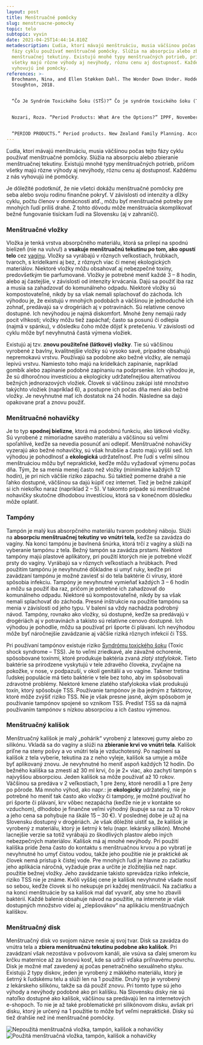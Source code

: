 ```yaml
---
layout: post
title: Menštruačné pomôcky
slug: menstruacne-pomocky
topic: telo
subtopic: vyvin
date: 2021-04-25T14:44:14.810Z
metadescription: Ľudia, ktorí mávajú menštruáciu, musia väčšinou počas tejto
  fázy cyklu používať menštruačné pomôcky. Slúžia na absorpciu alebo zbieranie
  menštruačnej tekutiny. Existujú mnohé typy menštruačných potrieb, pričom
  všetky majú rôzne výhody aj nevýhody, rôznu cenu aj dostupnosť. Každému z nás
  vyhovujú iné pomôcky.
references: >-
  Brochmann, Nina, and Ellen Støkken Dahl. The Wonder Down Under. Hodder &amp;
  Stoughton, 2018. 


  “Čo Je Syndróm Toxického Šoku (STŠ)?” Čo je syndróm toxického šoku (TSS)? Tampax. Accessed March 20, 2021. https://www.tampax.eu/sk/co-je-syndrom-toxickeho-soku-tss/.


  Nozari, Roza. “Period Products: What Are the Options?” IPPF, November 20, 2020. https://www.ippf.org/blogs/period-products-what-are-options. 


  “PERIOD PRODUCTS.” Period products. New Zealand Family Planning. Accessed April 25, 2021. https://www.familyplanning.org.nz/advice/periods/period-products.
---
```

Ľudia, ktorí mávajú menštruáciu, musia väčšinou počas tejto fázy cyklu používať menštruačné pomôcky. Slúžia na absorpciu alebo zbieranie menštruačnej tekutiny. Existujú mnohé typy menštruačných potrieb, pričom všetky majú rôzne výhody aj nevýhody, rôznu cenu aj dostupnosť. Každému z nás vyhovujú iné pomôcky. 

<div class='f-telo box-post'>

Je dôležité podotknúť, že nie všetci dokážu menštruačné pomôcky pre seba alebo svoju rodinu finančne pokryť. V závislosti od intenzity a dĺžky cyklu, počtu členov v domácnosti atď., môžu byť menštruačné potreby pre mnohých ľudí príliš drahé. Z tohto dôvodu môže menštruácia skomplikovať bežné fungovanie tisíckam ľudí na Slovensku (aj v zahraničí). 

</div>

### **Menštruačné vložky**

Vložka je tenká vrstva absorpčného materiálu, ktorá sa prilepí na spodnú bielizeň (nie na vulvu!) a **vsakuje menštruačnú tekutinu po tom, ako opustí telo** cez [vagínu](https://pensive-newton-39aa56.netlify.app/vnutorne-pohlavne-ustrojenstvo-cloveka-s-vulvou/). Vložky sa vyrábajú v rôznych veľkostiach, hrúbkach, tvaroch, s krídelkami aj bez, z rôznych viac či menej ekologických materiálov. Niektoré vložky môžu obsahovať aj nebezpečné toxíny, predovšetkým tie parfumované. Vložky je potrebné meniť každé 3 – 8 hodín, alebo aj častejšie, v závislosti od intenzity krvácania. Dajú sa použiť iba raz a musia sa zahadzovať do komunálneho odpadu. Niektoré vložky sú kompostovateľné, nikdy by sa však nemali splachovať do záchoda. Ich výhodou je, že existujú v mnohých podobách a väčšinou je jednoduché ich zohnať, predávajú sa v drogériách aj v potravinách. Sú relatívne cenovo dostupné. Ich nevýhodou je najmä diskomfort. Mnohé ženy nemajú rady pocit vlhkosti; vložky môžu tiež zapáchať; často sa posunú či odlepia (najmä v spánku), v dôsledku čoho môže dôjsť k pretečeniu. V závislosti od cyklu môže byť nevyhnutná častá výmena vložiek. 

Existujú aj tzv. **znovu použiteľné (látkové) vložky**. Tie sú väčšinou vyrobené z bavlny, kvalitnejšie vložky sú vysoko savé, prípadne obsahujú nepremokavú vrstvu. Používajú sa podobne ako bežné vložky, ale nemajú lepivú vrstvu. Namiesto toho majú na krídelkách zapínanie, napríklad gombík alebo zapínanie podobné zapínaniu na podprsenke. Ich výhodou je, že sú dlhoročnou investíciou a ekologicky udržateľnejšou alternatívou bežných jednorazových vložiek. Človek si väčšinou zakúpi isté množstvo takýchto vložiek (napríklad 6), a postupne ich počas dňa mení ako bežné vložky. Je nevyhnutné mať ich dostatok na 24 hodín. Následne sa dajú opakovane prať a znovu použiť. <br>

### **Menštruačné nohavičky**

Je to typ **spodnej bielizne**, ktorá má podobnú funkciu, ako látkové vložky. Sú vyrobené z mimoriadne savého materiálu a väčšinou sú veľmi spoľahlivé, keďže sa nevedia posunúť ani odlepiť. Menštruačné nohavičky vyzerajú ako bežné nohavičky, sú však hrubšie a často majú vyšší sed. Ich výhodou je pohodlnosť a **ekologická** udržateľnosť. Pre ľudí s veľmi silnou menštruáciou môžu byť nepraktické, keďže môžu vyžadovať výmenu počas dňa. Tým, že sa menia menej často než vložky (minimálne každých 12 hodín), je pri nich väčšie riziko zápachu. Sú taktiež pomerne drahé a nie ľahko dostupné, väčšinou sa dajú kúpiť cez internet. Tiež je bežné zakúpiť si ich niekoľko naraz (napríklad 2 – 5). V takomto prípade sú menštruačné nohavičky skutočne dlhodobou investíciou, ktorá sa v konečnom dôsledku môže oplatiť. <br>

### **Tampóny**

Tampón je malý kus absorpčného materiálu tvarom podobný náboju. Slúži na **absorpciu menštruačnej tekutiny vo vnútri tela**, keďže sa zavádza do vagíny. Na konci tampónu je bavlnená šnúrka, ktorá trčí z vagíny a slúži na vyberanie tampónu z tela. Bežný tampón sa zavádza prstami. Niektoré tampóny majú plastové aplikátory, pri použití ktorých nie je potrebné vložiť prsty do vagíny. Vyrábajú sa v rôznych veľkostiach a hrúbkach. Pred použitím tampónu je nevyhnutné dôkladne si umyť ruky, keďže pri zavádzaní tampónu je možné zaviesť si do tela baktérie či vírusy, ktoré spôsobia infekciu. Tampóny je nevyhnutné vymieňať každých 3 – 6 hodín a môžu sa použiť iba raz, pričom je potrebné ich zahadzovať do komunálneho odpadu. Niektoré sú kompostovateľné, nikdy by sa však nemali splachovať do záchoda. Presné inštrukcie na použitie tampónu sa menia v závislosti od jeho typu. V balení sa vždy nachádza podrobný návod. Tampóny, rovnako ako vložky, sú dostupné, keďže sa predávajú v drogériách aj v potravinách a takisto sú relatívne cenovo dostupné. Ich výhodou je pohodlie, môžu sa používať pri športe či plávaní. Ich nevýhodou môže byť náročnejšie zavádzanie aj väčšie riziká rôznych infekcií či TSS. 

Pri používaní tampónov existuje riziko [Syndrómu toxického šoku](https://www.tampax.eu/sk/co-je-syndrom-toxickeho-soku-tss/) (Toxic shock syndrome – TSS). Je to veľmi zriedkavé, ale závažné ochorenie, spôsobované toxínmi, ktoré produkuje baktéria zvaná *zlatý stafylokok*. Tieto baktérie sa prirodzene vyskytujú v tele zdravého človeka, zvyčajne na pokožke, v nose, v podpazuší, v okolí genitálií a vo vagíne. Takmer tretina ľudskej populácie má tieto baktérie v tele bez toho, aby im spôsobovali zdravotné problémy. Niektoré kmene zlatého stafylokoka však produkujú toxín, ktorý spôsobuje TSS. Používanie tampónov je iba jedným z faktorov, ktoré môže zvýšiť riziko TSS. Nie je však presne jasné, akým spôsobom je používanie tampónov spojené so vznikom TSS. Predísť TSS sa dá najmä používaním tampónov s nízkou absorpciou a ich častou výmenou.  <br>

### **Menštruačný kalíšok**

Menštruačný kalíšok je malý „pohárik“ vyrobený z latexovej gumy alebo zo silikónu. Vkladá sa do vagíny a slúži na **zbieranie krvi vo vnútri tela**. Kalíšok priľne na steny pošvy a vo vnútri tela je vzduchotesný. Po naplnení sa kalíšok z tela vyberie, tekutina za z neho vyleje, kalíšok sa umyje a môže byť aplikovaný znovu. Je nevyhnutné ho meniť aspoň každých 12 hodín. Do bežného kalíška sa zmestí až 30 ml krvi, čo je 2× viac, ako zachytí tampón s najvyššou absorpciou. Jeden kalíšok sa môže používať až 10 rokov. Väčšinou sa predáva v 2 veľkostiach, 1 pre ženy, ktoré nerodili a 1 pre ženy po pôrode. Má mnoho výhod, ako napr.: je **ekologicky** udržateľný, nie je potrebné ho meniť tak často ako vložky či tampóny, je možné používať ho pri športe či plávaní, krv vôbec nezapácha (keďže nie je v kontakte so vzduchom), dlhodobo je finančne veľmi výhodný (kupuje sa raz za 10 rokov a jeho cena sa pohybuje na škále 15 – 30 €). V poslednej dobe je už aj na Slovensku dostupný v drogériách. Je však dôležité uistiť sa, že kalíšok je vyrobený z materiálu, ktorý je šetrný k telu (napr. lekársky silikón). Mnohé lacnejšie verzie sa totiž vyrábajú zo škodlivých plastov alebo iných nebezpečných materiálov. Kalíšok má aj mnohé nevýhody. Pri použití kalíška príde žena často do kontaktu s menštruačnou krvou a po vybratí je nevyhnutné ho umyť čistou vodou, takže jeho použitie nie je praktické ak človek nemá prístup k čistej vode. Pre mnohých ľudí je hlavne zo začiatku jeho aplikácia náročná, vyžaduje prax a určite je zložitejšia než napr. použitie bežnej vložky. Jeho zavádzanie takisto sprevádza riziko infekcie, riziko TSS nie je známe. Kvôli vyššej cene je kalíšok nevyhnutné všade nosiť so sebou, keďže človek si ho nekupuje pri každej menštruácií. Na začiatku a na konci menštruácie by sa kalíšok mal dať vyvariť, aby sme ho zbavili baktérií. Každé balenie obsahuje návod na použitie, na internete je však dostupných množstvo videí aj „zlepšovákov“ na aplikáciu menštruačných kalíškov. <br>

### **Menštruačný disk**

Menštruačný disk vo svojom názve nesie aj svoj tvar. Disk sa zavádza do vnútra tela a **zbiera menštruačnú tekutinu podobne ako kalíšok**. Pri zavádzaní však nezostáva v pošvovom kanáli, ale vsúva sa ďalej smerom ku krčku maternice až za lonovú kosť, kde sa udrží vďaka priľnavému povrchu. Disk je možné mať zavedený aj počas penetračného sexuálneho styku. Existujú 2 typy diskov, jeden je vyrobený z mäkkého materiálu, ktorý je šetrný k ľudskému telu a slúži len na 1 použitie. Druhý typ je vyrobený z lekárskeho silikónu, takže sa dá použiť znovu. Pri tomto type sú jeho výhody a nevýhody podobné ako pri kalíšku. Na Slovensku disky nie sú natoľko dostupné ako kalíšok, väčšinou sa predávajú len na internetových e-shopoch. To nie je až také problematické pri silikónovom disku, avšak pri disku, ktorý je určený na 1 použitie to môže byť veľmi nepraktické. Disky sú tiež drahšie než iné menštruačné pomôcky. <br>

<div class="flex flex-wrap justify-around">

<img src="/images/uploads/menstruacne-pomocky-1.JPG" alt="Nepoužitá menštruačná vložka, tampón, kalíšok a nohavičky">

<img src="/images/uploads/menstruacne-pomocky-2.JPG" alt="Použitá menštruačná vložka, tampón, kalíšok a nohavičky">

</div>